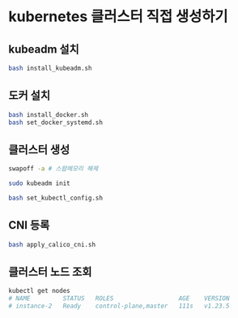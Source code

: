 # kubernetes 클러스터 직접 생성하기

## kubeadm 설치

```sh
bash install_kubeadm.sh
```

## 도커 설치

```sh
bash install_docker.sh
bash set_docker_systemd.sh
```

## 클러스터 생성

```sh
swapoff -a # 스왑메모리 해제

sudo kubeadm init

bash set_kubectl_config.sh
```

## CNI 등록

```sh
bash apply_calico_cni.sh
```

## 클러스터 노드 조회

```sh
kubectl get nodes
# NAME         STATUS   ROLES                  AGE    VERSION
# instance-2   Ready    control-plane,master   111s   v1.23.5
```
